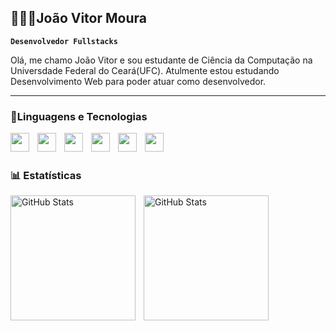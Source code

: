 ## 👨🏻‍💻João Vitor Moura

**`Desenvolvedor Fullstacks`**

Olá, me chamo João Vitor e sou estudante de Ciência da Computação na Universdade Federal do Ceará(UFC). Atulmente estou estudando Desenvolvimento Web para poder atuar como desenvolvedor.

---

### 🤖Linguagens e Tecnologias


<img
align="left"
width="30px"
style="padding-right: 10px"
src="https://cdn.jsdelivr.net/gh/devicons/devicon@latest/icons/html5/html5-original.svg"
/>
<img
align="left"
width="30px"
style="padding-right: 10px"
src="https://cdn.jsdelivr.net/gh/devicons/devicon@latest/icons/css3/css3-original.svg"       
/>
<img
align="left"
width="30px"
style="padding-right: 10px"
src="https://cdn.jsdelivr.net/gh/devicons/devicon@latest/icons/javascript/javascript-original.svg"       
/>
<img
align="left"
width="30px"
style="padding-right: 10px"
src="https://cdn.jsdelivr.net/gh/devicons/devicon@latest/icons/react/react-original.svg"       
/>
<img
align="left"
width="30px"
style="padding-right: 10px"
src="https://cdn.jsdelivr.net/gh/devicons/devicon@latest/icons/python/python-original.svg"       
/>
<img
align="left"
width="30px"
style="padding-right: 10px"
src="https://cdn.jsdelivr.net/gh/devicons/devicon@latest/icons/git/git-original.svg"      
/>

<br>
<br>

### 📊 Estatísticas

<p>
  <img 
    align="left" 
    alt="GitHub Stats" 
    height="200" 
    style="padding-right: 10px;" 
    src="https://github-readme-stats.vercel.app/api?username=jvmoura&show_icons=true&theme=tokyonight&include_all_commits=true&locale=pt-br" 
  />

<img 
      align="left" 
      alt="GitHub Stats" 
      height="200" 
      src="https://github-readme-stats.vercel.app/api/top-langs/?username=jvmoura&theme=tokyonight&layout=compact&custom_title=Tecnologias&langs_count=6" 
  />

</p>
